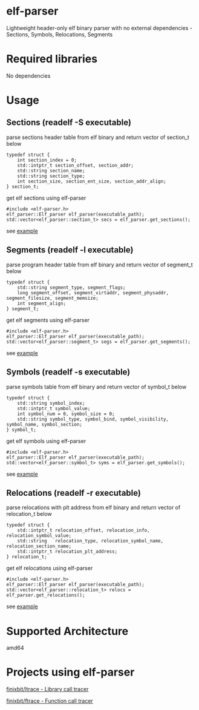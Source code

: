 # elf-parser
Lightweight header-only elf binary parser with no external dependencies - Sections, Symbols, Relocations, Segments 

# Required libraries
No dependencies

# Usage

## Sections (readelf -S executable)
parse sections header table from elf binary and return vector of section_t below

```
typedef struct {
    int section_index = 0; 
    std::intptr_t section_offset, section_addr;
    std::string section_name;
    std::string section_type; 
    int section_size, section_ent_size, section_addr_align;
} section_t;
```

get elf sections using elf-parser

```
#include <elf-parser.h>
elf_parser::Elf_parser elf_parser(executable_path);
std::vector<elf_parser::section_t> secs = elf_parser.get_sections();
```
see [example](examples/sections.cc)

## Segments (readelf -l executable)
parse program header table from elf binary and return vector of segment_t below

```
typedef struct {
    std::string segment_type, segment_flags;
    long segment_offset, segment_virtaddr, segment_physaddr, segment_filesize, segment_memsize;
    int segment_align;
} segment_t;
```

get elf segments using elf-parser

```
#include <elf-parser.h>
elf_parser::Elf_parser elf_parser(executable_path);
std::vector<elf_parser::segment_t> segs = elf_parser.get_segments();
```
see [example](examples/segments.cc)

## Symbols (readelf -s executable)
parse symbols table from elf binary and return vector of symbol_t below

```
typedef struct {
    std::string symbol_index;
    std::intptr_t symbol_value;
    int symbol_num = 0, symbol_size = 0;
    std::string symbol_type, symbol_bind, symbol_visibility, symbol_name, symbol_section;      
} symbol_t;
```

get elf symbols using elf-parser

```
#include <elf-parser.h>
elf_parser::Elf_parser elf_parser(executable_path);
std::vector<elf_parser::symbol_t> syms = elf_parser.get_symbols();
```
see [example](examples/symbols.cc)

## Relocations (readelf -r executable)
parse relocations with plt address from elf binary and return vector of relocation_t below

```
typedef struct {
    std::intptr_t relocation_offset, relocation_info, relocation_symbol_value;
    std::string   relocation_type, relocation_symbol_name, relocation_section_name;
    std::intptr_t relocation_plt_address;
} relocation_t;
```

get elf relocations using elf-parser

```
#include <elf-parser.h>
elf_parser::Elf_parser elf_parser(executable_path);
std::vector<elf_parser::relocation_t> relocs = elf_parser.get_relocations();
```
see [example](examples/relocations.cc)


# Supported Architecture
amd64

# Projects using elf-parser
[finixbit/ltrace - Library call tracer](http://github.com/finixbit/ltrace)

[finixbit/ftrace - Function call tracer](http://github.com/finixbit/ftrace)

